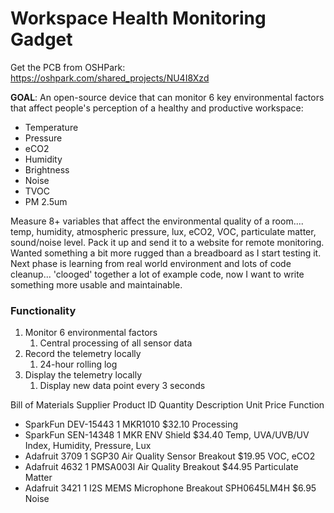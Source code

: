 # Workspace Health Monitoring Gadget

Get the PCB from OSHPark:
https://oshpark.com/shared_projects/NU4I8Xzd

**GOAL**:  An open-source device that can monitor 6 key environmental factors that affect people's perception of a healthy and productive workspace:

- Temperature
- Pressure
- eCO2
- Humidity
- Brightness
- Noise
- TVOC
- PM 2.5um

Measure 8+ variables that affect the environmental quality of a room.... temp, humidity, atmospheric pressure, lux, eCO2, VOC, particulate matter, sound/noise level. Pack it up and send it to a website for remote monitoring. Wanted something a bit more rugged than a breadboard as I start testing it. Next phase is learning from real world environment and lots of code cleanup... 'clooged' together a lot of example code, now I want to write something more usable and maintainable.

### Functionality

1. Monitor 6 environmental factors
    1. Central processing of all sensor data
2. Record the telemetry locally
    1. 24-hour rolling log
3. Display the telemetry locally
    1. Display new data point every 3 seconds
    

Bill of Materials
Supplier	    Product ID	  Quantity Description	                               Unit Price	  Function

- SparkFun	    DEV-15443   	1	    MKR1010	                                    $32.10 	      Processing	
- SparkFun	    SEN-14348	    1	    MKR ENV Shield	                            $34.40 	      Temp, UVA/UVB/UV Index, Humidity, Pressure, Lux	
- Adafruit	    3709	        1	    SGP30 Air Quality Sensor Breakout	        $19.95 	      VOC, eCO2	
- Adafruit	    4632	        1	    PMSA003I Air Quality Breakout               $44.95 	      Particulate Matter
- Adafruit	    3421	        1	    I2S MEMS Microphone Breakout SPH0645LM4H    $6.95 	      Noise	
